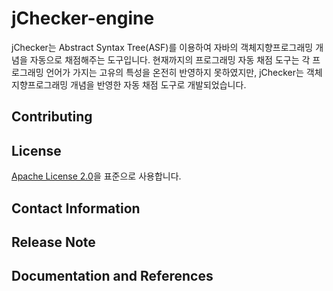 # jChecker-engine
jChecker는 Abstract Syntax Tree(ASF)를 이용하여 자바의 객체지향프로그래밍 개념을 자동으로 채점해주는 도구입니다. 현재까지의 프로그래밍 자동 채점 도구는 각 프로그래밍 언어가 가지는 고유의 특성을 온전히 반영하지 못하였지만, jChecker는 객체지향프로그래밍 개념을 반영한 자동 채점 도구로 개발되었습니다.





Contributing
---------


License
---
[Apache License 2.0](https://www.apache.org/licenses/LICENSE-2.0)을 표준으로 사용합니다.

Contact Information
---


Release Note
---


Documentation and References
------------

